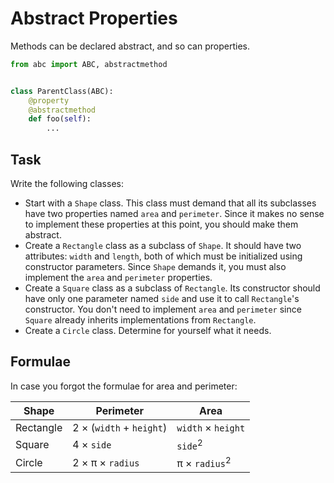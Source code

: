 # Abstract Properties

Methods can be declared abstract, and so can properties.

```python
from abc import ABC, abstractmethod


class ParentClass(ABC):
    @property
    @abstractmethod
    def foo(self):
        ...
```

## Task

Write the following classes:

* Start with a `Shape` class.
  This class must demand that all its subclasses have two properties named `area` and `perimeter`.
  Since it makes no sense to implement these properties at this point, you should make them abstract.
* Create a `Rectangle` class as a subclass of `Shape`.
  It should have two attributes: `width` and `length`, both of which must be initialized using constructor parameters.
  Since `Shape` demands it, you must also implement the `area` and `perimeter` properties.
* Create a `Square` class as a subclass of `Rectangle`.
  Its constructor should have only one parameter named `side` and use it to call `Rectangle`'s constructor.
  You don't need to implement `area` and `perimeter` since `Square` already inherits implementations from `Rectangle`.
* Create a `Circle` class.
  Determine for yourself what it needs.

## Formulae

In case you forgot the formulae for area and perimeter:

| Shape | Perimeter | Area |
|-|-|-|
| Rectangle | 2 &times; (`width` + `height`) | `width` &times; `height` |
| Square | 4 &times; `side` | `side`<sup>2</sup> |
| Circle | 2 &times; &pi; &times; `radius` | &pi; &times; `radius`<sup>2</sup> |


